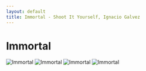 ```yaml
---
layout: default
title: Immortal - Shoot It Yourself, Ignacio Galvez
---
```


# Immortal

![Immortal](http://assets.farmhouse.co/publishing/1-shoot-it-yourself/images/immortal-1.jpg)
![Immortal](http://assets.farmhouse.co/publishing/1-shoot-it-yourself/images/immortal-2.jpg)
![Immortal](http://assets.farmhouse.co/publishing/1-shoot-it-yourself/images/immortal-3.jpg)
![Immortal](http://assets.farmhouse.co/publishing/1-shoot-it-yourself/images/immortal-4.jpg)
